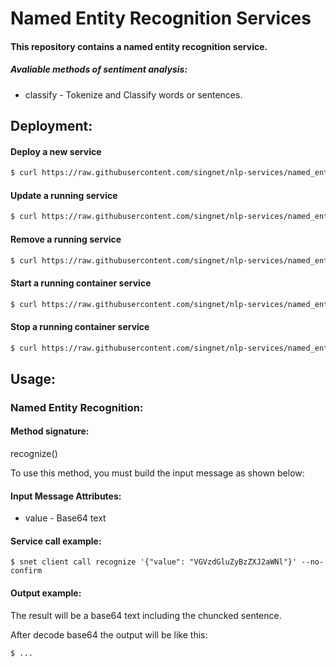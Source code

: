 # Named Entity Recognition Services

#### This repository contains a named entity recognition service.

##### Avaliable methods of sentiment analysis:

- classify - Tokenize and Classify words or sentences.

## Deployment:

#### Deploy a new service
```bash
$ curl https://raw.githubusercontent.com/singnet/nlp-services/named_entity_recognition/named_entity_recognition/deploy/deploy_service.sh | bash
```

#### Update a running service
```bash
$ curl https://raw.githubusercontent.com/singnet/nlp-services/named_entity_recognition/named_entity_recognition/deploy/update_service.sh | bash
```

#### Remove a running service
```bash
$ curl https://raw.githubusercontent.com/singnet/nlp-services/named_entity_recognition/named_entity_recognition/deploy/remove_service.sh | bash
```

#### Start a running container service
```bash
$ curl https://raw.githubusercontent.com/singnet/nlp-services/named_entity_recognition/named_entity_recognition/deploy/start_running_service.sh | bash
```

#### Stop a running container service
```bash
$ curl https://raw.githubusercontent.com/singnet/nlp-services/named_entity_recognition/named_entity_recognition/deploy/stop_running_service.sh | bash
```

## Usage:

### Named Entity Recognition:
#### Method signature: 
recognize()

To use this method, you must build the input message as shown below:

#### Input Message Attributes:
- value - Base64 text

#### Service call example:
```
$ snet client call recognize '{"value": "VGVzdGluZyBzZXJ2aWNl"}' --no-confirm
```

#### Output example:
The result will be a base64 text including the chuncked sentence.

After decode base64 the output will be like this:

```
$ ...

```